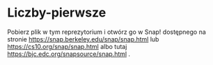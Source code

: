# Liczby-pierwsze

Pobierz plik w tym reprezytorium i otwórz go w Snap! dostępnego na stronie https://snap.berkeley.edu/snap/snap.html
lub https://cs10.org/snap/snap.html albo tutaj https://bjc.edc.org/snapsource/snap.html . 
